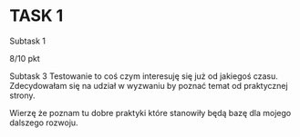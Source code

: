 **TASK 1**
===============
Subtask 1

8/10 pkt

Subtask 3
Testowanie to coś czym interesuję się już od jakiegoś czasu. Zdecydowałam się na udział w wyzwaniu by poznać temat od praktycznej strony. 

Wierzę że poznam tu dobre praktyki które stanowiły będą bazę dla mojego dalszego rozwoju.
